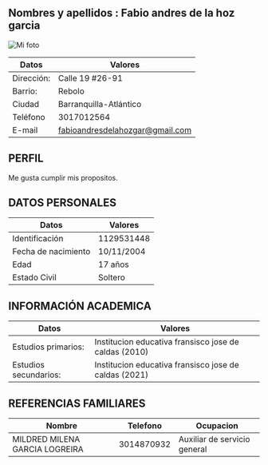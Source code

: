 ## Nombres y apellidos : Fabio andres de la hoz garcia
![Mi foto](C:\Users\fabio\OneDrive\Documentos\GitHub\proyecto-formativo-grupo2\Hoja_de_vida_Fabio\Foto.jpg)


| Datos | Valores |
|---|---|
|Dirección: | Calle 19 #26-91 |                                 
|Barrio: | Rebolo|
|Ciudad | Barranquilla-Atlántico | 
| Teléfono | 3017012564 |
| E-mail | fabioandresdelahozgar@gmail.com |

## PERFIL
Me gusta cumplir mis propositos.
 

## DATOS PERSONALES 
| Datos | Valores |
|---|---|
|Identificación  | 1129531448|
|Fecha de nacimiento | 10/11/2004 |
|Edad | 17 años |
|Estado Civil | Soltero |

## INFORMACIÓN ACADEMICA 
| Datos | Valores |
|---|---|
|Estudios primarios:|Institucion educativa fransisco jose de caldas (2010)|
|Estudios secundarios:|Institucion educativa fransisco jose de caldas (2021)| 



## REFERENCIAS FAMILIARES
| Nombre | Telefono | Ocupacion |
|---|---|---|
| MILDRED MILENA GARCIA LOGREIRA |3014870932 |Auxiliar de servicio general |

